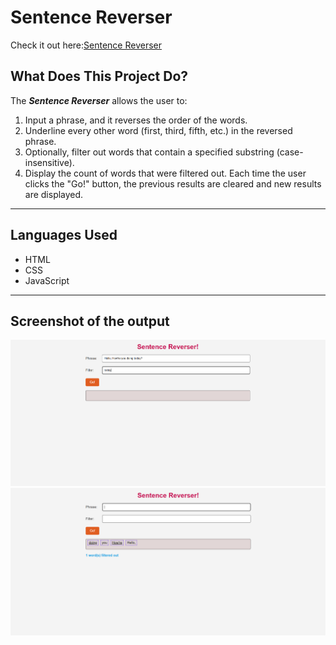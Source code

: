 # Sentence Reverser  
Check it out here:[Sentence Reverser]([https://your-deployed-link.com](https://sentence-reverser-60036982056.development.catalystserverless.in/app/index.html))

## What Does This Project Do?

The ***Sentence Reverser*** allows the user to:
1. Input a phrase, and it reverses the order of the words.
2. Underline every other word (first, third, fifth, etc.) in the reversed phrase.
3. Optionally, filter out words that contain a specified substring (case-insensitive).
4. Display the count of words that were filtered out.
Each time the user clicks the "Go!" button, the previous results are cleared and new results are displayed.
---
## Languages Used

- HTML
- CSS
- JavaScript
---
## Screenshot of the output

![Sentence-Reverser Output](Output.png)
![Sentence-Reverser Output](finalouput.png)
